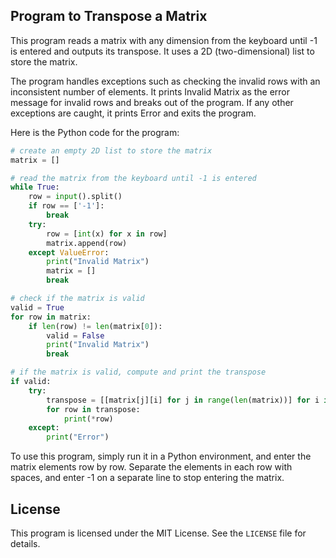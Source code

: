 ## Program to Transpose a Matrix

This program reads a matrix with any dimension from the keyboard until -1 is entered and outputs its transpose. It uses a 2D (two-dimensional) list to store the matrix.

The program handles exceptions such as checking the invalid rows with an inconsistent number of elements. It prints Invalid Matrix as the error message for invalid rows and breaks out of the program. If any other exceptions are caught, it prints Error and exits the program.

Here is the Python code for the program:
```python
# create an empty 2D list to store the matrix
matrix = []

# read the matrix from the keyboard until -1 is entered
while True:
    row = input().split()
    if row == ['-1']:
        break
    try:
        row = [int(x) for x in row]
        matrix.append(row)
    except ValueError:
        print("Invalid Matrix")
        matrix = []
        break

# check if the matrix is valid
valid = True
for row in matrix:
    if len(row) != len(matrix[0]):
        valid = False
        print("Invalid Matrix")
        break

# if the matrix is valid, compute and print the transpose
if valid:
    try:
        transpose = [[matrix[j][i] for j in range(len(matrix))] for i in range(len(matrix[0]))]
        for row in transpose:
            print(*row)
    except:
        print("Error")
```
  
To use this program, simply run it in a Python environment, and enter the matrix elements row by row. Separate the elements in each row with spaces, and enter -1 on a separate line to stop entering the matrix.

## License

This program is licensed under the MIT License. See the `LICENSE` file for details.





